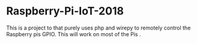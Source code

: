 # Raspberry-Pi-IoT-2018
This is a project to that purely uses php and wirepy to remotely control the Raspberry pis GPIO. This will work on most of the Pis . 
